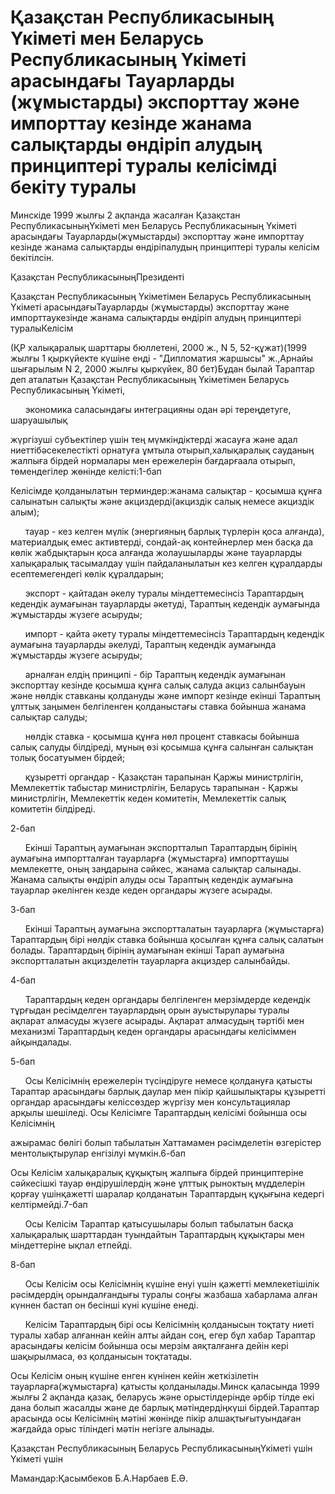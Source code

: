 # Қазақстан Республикасының Үкіметі мен Беларусь Республикасының Үкіметі арасындағы Тауарларды (жұмыстарды) экспорттау және импорттау кезінде жанама салықтарды өндіріп алудың принциптері туралы келісімді бекіту туралы

Минскіде 1999 жылғы 2 ақпанда жасалған Қазақстан РеспубликасыныңҮкіметі мен Беларусь Республикасының Үкіметі арасындағы Тауарларды(жұмыстарды) экспорттау және импорттау кезінде жанама салықтарды өндіріпалудың принциптері туралы келісім бекітілсін.

Қазақстан РеспубликасыныңПрезиденті

Қазақстан Республикасының Үкiметiмен Беларусь Республикасының Yкiметi арасындағыТауарларды (жұмыстарды) экспорттау және импорттаукезiнде жанама салықтарды өндiрiп алудың принциптерi туралыКелісім

(ҚР халықаралық шарттары бюллетені, 2000 ж., N 5, 52-құжат)(1999 жылғы 1 қыркүйекте күшіне енді - "Дипломатия жаршысы" ж.,Арнайы шығарылым N 2, 2000 жылғы қыркүйек, 80 бет)Бұдан былай Тараптар деп аталатын Қазақстан Республикасының Үкiметiмен Беларусь Республикасының Үкiметi,

      экономика саласындағы интеграцияны одан әрi тереңдетуге, шаруашылық

жүргiзушi субъектiлер үшiн тең мүмкiндiктердi жасауға және адал ниеттiбәсекелестiктi орнатуға ұмтыла отырып,халықаралық сауданың жалпыға бiрдей нормалары мен ережелерiн бағдарғаала отырып, төмендегiлер жөнiнде келiстi:1-бап

Келiсiмде қолданылатын терминдер:жанама салықтар - қосымша құнға салынатын салықты және акциздердi(акциздiк салық немесе акциздiк алым);

      тауар - кез келген мүлiк (энергияның барлық түрлерiн қоса алғанда), материалдық емес активтердi, сондай-ақ контейнерлер мен басқа да көлiк жабдықтарын қоса алғанда жолаушыларды және тауарларды халықаралық тасымалдау үшiн пайдаланылатын кез келген құралдарды есептемегендегi көлiк құралдарын;

      экспорт - қайтадан әкелу туралы мiндеттемесiнсiз Тараптардың кедендiк аумағынан тауарларды әкетудi, Тараптың кедендiк аумағында жұмыстарды жүзеге асыруды;

      импорт - қайта әкету туралы мiндеттемесiнсiз Тараптардың кедендiк аумағына тауарларды әкелудi, Тараптың кедендiк аумағында жұмыстарды жүзеге асыруды;

      арналған елдiң принципi - бiр Тараптың кедендiк аумағынан экспорттау кезiнде қосымша құнға салық салуда акциз салынбауын және нөлдiк ставканы қолдануды және импорт кезiнде екiншi Тараптың ұлттық заңымен белгiленген қолданыстағы ставка бойынша жанама салықтар салуды;

      нөлдiк ставка - қосымша құнға нөл процент ставкасы бойынша салық салуды бiлдiредi, мұның өзi қосымша құнға салынған салықтан толық босатуымен бiрдей;

      құзыреттi органдар - Қазақстан тарапынан Қаржы министрлiгiн, Мемлекеттiк табыстар министрлiгiн, Беларусь тарапынан - Қаржы министрлiгiн, Мемлекеттiк кеден комитетiн, Мемлекеттiк салық комитетiн бiлдiредi.

2-бап

      Екiншi Тараптың аумағынан экспортталып Тараптардың бiрiнiң аумағына импортталған тауарларға (жұмыстарға) импорттаушы мемлекетте, оның заңдарына сәйкес, жанама салықтар салынады. Жанама салықты өндiрiп алуды осы Тараптың кедендiк аумағына тауарлар әкелiнген кезде кеден органдары жүзеге асырады.

3-бап

      Екiншi Тараптың аумағына экспортталатын тауарларға (жұмыстарға) Тараптардың бiрi нөлдiк ставка бойынша қосылған құнға салық салатын болады. Тараптардың бiрiнiң аумағынан екiншi Тарап аумағына экспортталатын акцизделетiн тауарларға акциздер салынбайды.

4-бап

      Тараптардың кеден органдары белгiленген мерзiмдерде кедендiк тұрғыдан ресiмделген тауарлардың орын ауыстырулары туралы ақпарат алмасуды жүзеге асырады. Ақпарат алмасудың тәртiбi мен механизмi Тараптардың кеден органдары арасындағы келiсiммен айқындалады.

5-бап

      Осы Келiсiмнiң ережелерiн түсiндiруге немесе қолдануға қатысты Тараптар арасындағы барлық даулар мен пiкiр қайшылықтары құзыреттi органдар арасындағы келіссөздер жүргiзу мен консультациялар арқылы шешiледi. Осы Келiсiмге Тараптардың келiсiмi бойынша осы Келiсiмнiң

ажырамас бөлiгi болып табылатын Хаттамамен рәсiмделетiн өзгерiстер ментолықтырулар енгiзiлуi мүмкiн.6-бап

Осы Келiсiм халықаралық құқықтың жалпыға бiрдей принциптерiне сәйкесiшкi тауар өндiрушiлердiң және ұлттық рыноктың мүдделерiн қорғау үшiнқажеттi шаралар қолданатын Тараптардың құқығына кедергi келтiрмейдi.7-бап

      Осы Келiсiм Тараптар қатысушылары болып табылатын басқа халықаралық шарттардан туындайтын Тараптардың құқықтары мен мiндеттерiне ықпал етпейдi.

8-бап

      Осы Келiсiм осы Келiсiмнің күшiне енуi үшiн қажеттi мемлекетішілiк рәсiмдердiң орындалғандығы туралы соңғы жазбаша хабарлама алған күннен бастап он бесiншi күнi күшiне енедi.

      Келiсiм Тараптардың бiрi осы Келiсiмнiң қолданысын тоқтату ниетi туралы хабар алғаннан кейiн алты айдан соң, егер бұл хабар Тараптар арасындағы келiсiм бойынша осы мерзiм аяқталғанға дейiн керi шақырылмаса, өз қолданысын тоқтатады.

Осы Келiсiм оның күшiне енген күнiнен кейiн жеткiзiлетiн тауарларға(жұмыстарға) қатысты қолданылады.Минск қаласында 1999 жылғы 2 ақпанда қазақ, беларусь және орыстілдерінде әрбір тілде екі дана болып жасалды және де барлық мәтіндердіңкүші бірдей.Тараптар арасында осы Келісімнің мәтіні жөнінде пікір алшақтығытуындаған жағдайда орыс тіліндегі мәтін негізге алынады.

Қазақстан Республикасының Беларусь РеспубликасыныңҮкіметі үшін Үкіметі үшін

Мамандар:Қасымбеков Б.А.Нарбаев Е.Ә.

